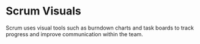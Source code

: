 # Scrum Visuals
Scrum uses visual tools such as burndown charts and task boards to track progress and improve communication within the team.